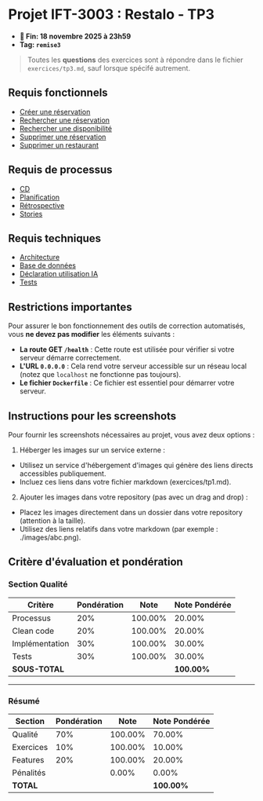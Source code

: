 # Projet IFT-3003 : Restalo - TP3

- **📅 Fin: 18 novembre 2025 à 23h59**
- **Tag: `remise3`**

> Toutes les **questions** des exercices sont à répondre dans le fichier `exercices/tp3.md`, sauf lorsque spécifé autrement.

## Requis fonctionnels

- [Créer une réservation](fonctionnels/5.1.creer-reservation.md)
- [Rechercher une réservation](fonctionnels/7.rechercher-reservations.md)
- [Rechercher une disponibilité](fonctionnels/8.rechercher-disponibilites.md)
- [Supprimer une réservation](fonctionnels/9.supprimer-réservation.md)
- [Supprimer un restaurant](fonctionnels/10.supprimer-restaurant.md)

## Requis de processus

- [CD](processus/cd.md)
- [Planification](processus/planification.md)
- [Rétrospective](processus/retro.md)
- [Stories](processus/stories.md)

## Requis techniques

- [Architecture](techniques/architecture.md)
- [Base de données](techniques/db.md)
- [Déclaration utilisation IA](techniques/declaration-IA.md)
- [Tests](techniques/tests.md)

## Restrictions importantes

Pour assurer le bon fonctionnement des outils de correction automatisés, vous **ne devez pas modifier** les éléments suivants :

- **La route GET `/health`** : Cette route est utilisée pour vérifier si votre serveur démarre correctement.
- **L'URL `0.0.0.0`** : Cela rend votre serveur accessible sur un réseau local (notez que `localhost` ne fonctionne pas toujours).
- **Le fichier `Dockerfile`** : Ce fichier est essentiel pour démarrer votre serveur.

## Instructions pour les screenshots

Pour fournir les screenshots nécessaires au projet, vous avez deux options :

1. Héberger les images sur un service externe :
- Utilisez un service d'hébergement d'images qui génère des liens directs accessibles publiquement.
- Incluez ces liens dans votre fichier markdown (exercices/tp1.md).

2. Ajouter les images dans votre repository (pas avec un drag and drop) :
- Placez les images directement dans un dossier dans votre repository (attention à la taille).
- Utilisez des liens relatifs dans votre markdown (par exemple : ./images/abc.png).

## Critère d'évaluation et pondération

### Section Qualité

| Critère        | Pondération | Note     | Note Pondérée |
|----------------|-------------|----------|---------------|
| Processus      | 20%         | 100.00%  | 20.00%        |
| Clean code     | 20%         | 100.00%  | 20.00%        |
| Implémentation | 30%         | 100.00%  | 30.00%        |
| Tests          | 30%         | 100.00%  | 30.00%        |
| **SOUS-TOTAL** |             |          | **100.00%**   |

---

### Résumé

| Section    | Pondération | Note     | Note Pondérée |
|------------|-------------|----------|---------------|
| Qualité    | 70%         | 100.00%  | 70.00%        |
| Exercices  | 10%         | 100.00%  | 10.00%        |
| Features   | 20%         | 100.00%  | 20.00%        |
| Pénalités  |             | 0.00%    | 0.00%         |
| **TOTAL**  |             |          | **100.00%**   |

